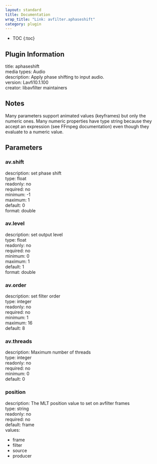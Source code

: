 ```yaml
---
layout: standard
title: Documentation
wrap_title: "Link: avfilter.aphaseshift"
category: plugin
---
```

* TOC
{:toc}

## Plugin Information

title: aphaseshift  
media types:
Audio  
description: Apply phase shifting to input audio.  
version: Lavfi10.1.100  
creator: libavfilter maintainers  

## Notes

Many parameters support animated values (keyframes) but only the numeric ones. Many numeric properties have type string because they accept an expression (see FFmpeg documentation) even though they evaluate to a numeric value.

## Parameters

### av.shift

  
description:
set phase shift  
type: float  
readonly: no  
required: no  
minimum: -1  
maximum: 1  
default: 0  
format: double  

### av.level

  
description:
set output level  
type: float  
readonly: no  
required: no  
minimum: 0  
maximum: 1  
default: 1  
format: double  

### av.order

  
description:
set filter order  
type: integer  
readonly: no  
required: no  
minimum: 1  
maximum: 16  
default: 8  

### av.threads

  
description:
Maximum number of threads  
type: integer  
readonly: no  
required: no  
minimum: 0  
default: 0  

### position

  
description:
The MLT position value to set on avfilter frames  
type: string  
readonly: no  
required: no  
default: frame  
values:  

* frame
* filter
* source
* producer

